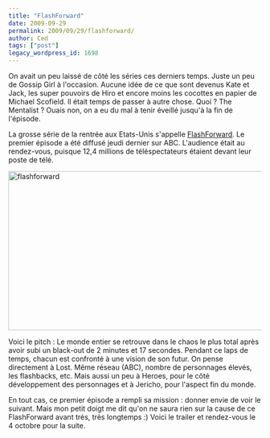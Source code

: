 ```yaml
---
title: "FlashForward"
date: 2009-09-29
permalink: 2009/09/29/flashforward/
author: Ced
tags: ["post"]
legacy_wordpress_id: 1698
---
```


On avait un peu laissé de côté les séries ces derniers temps. Juste un peu de Gossip Girl à l'occasion. Aucune idée de ce que sont devenus Kate et Jack, les super pouvoirs de Hiro et encore moins les cocottes en papier de Michael Scofield. Il était temps de passer à autre chose. Quoi ? The Mentalist ? Ouais non, on a eu du mal à tenir éveillé jusqu'à la fin de l'épisode.

La grosse série de la rentrée aux Etats-Unis s'appelle [FlashForward](http://fr.wikipedia.org/wiki/FlashForward). Le premier épisode a été diffusé jeudi dernier sur ABC. L'audience était au rendez-vous, puisque 12,4 millions de téléspectateurs étaient devant leur poste de télé.

<!-- excerpt -->

<img title="flashforward" src="https://64k.be/wp-content/uploads/2009/09/flashforward.jpg" alt="flashforward" width="550" height="317" />

Voici le pitch : Le monde entier se retrouve dans le chaos le plus total après avoir subi un black-out de 2 minutes et 17 secondes. Pendant ce laps de temps, chacun est confronté à une vision de son futur. On pense directement à Lost. Même réseau (ABC), nombre de personnages élevés, les flashbacks, etc. Mais aussi un peu à Heroes, pour le côté développement des personnages et à Jericho, pour l'aspect fin du monde.

En tout cas, ce premier épisode a rempli sa mission : donner envie de voir le suivant. Mais mon petit doigt me dit qu'on ne saura rien sur la cause de ce FlashForward avant très, très longtemps :) Voici le trailer et rendez-vous le 4 octobre pour la suite.

<object classid="clsid:d27cdb6e-ae6d-11cf-96b8-444553540000" width="560" height="340" codebase="http://download.macromedia.com/pub/shockwave/cabs/flash/swflash.cab#version=6,0,40,0"><param name="allowFullScreen" value="true" /><param name="allowscriptaccess" value="always" /><param name="src" value="http://www.youtube.com/v/z5mu-2114fY&amp;hl=fr&amp;fs=1&amp;rel=0&amp;color1=0x234900&amp;color2=0x4e9e00" /><param name="allowfullscreen" value="true" /><embed type="application/x-shockwave-flash" width="560" height="340" src="http://www.youtube.com/v/z5mu-2114fY&amp;hl=fr&amp;fs=1&amp;rel=0&amp;color1=0x234900&amp;color2=0x4e9e00" allowscriptaccess="always" allowfullscreen="true"></embed></object>
